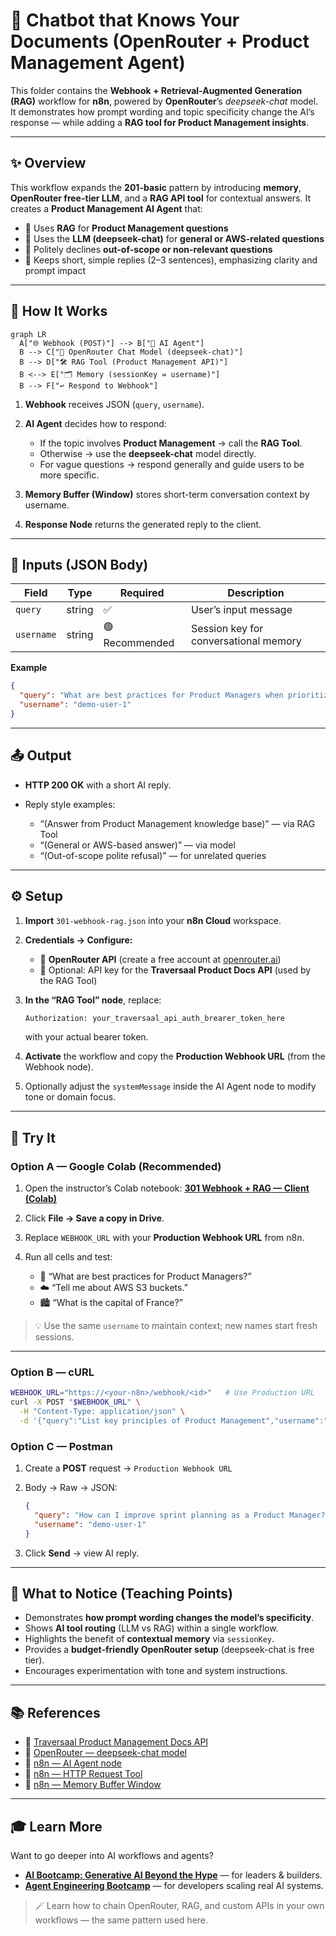 # 💬 Chatbot that Knows Your Documents (OpenRouter + Product Management Agent)

This folder contains the **Webhook + Retrieval-Augmented Generation (RAG)** workflow for **n8n**, powered by **OpenRouter**’s _deepseek-chat_ model.
It demonstrates how prompt wording and topic specificity change the AI’s response — while adding a **RAG tool for Product Management insights**.

---

## ✨ Overview

This workflow expands the **201-basic** pattern by introducing **memory**, **OpenRouter free-tier LLM**, and a **RAG API tool** for contextual answers.
It creates a **Product Management AI Agent** that:

- 🧠 Uses **RAG** for **Product Management questions**
- 💬 Uses the **LLM (deepseek-chat)** for **general or AWS-related questions**
- 🙅 Politely declines **out-of-scope or non-relevant questions**
- 🧍 Keeps short, simple replies (2–3 sentences), emphasizing clarity and prompt impact

---

## 🔄 How It Works

```mermaid
graph LR
  A["🌐 Webhook (POST)"] --> B["🧠 AI Agent"]
  B --> C["🤖 OpenRouter Chat Model (deepseek-chat)"]
  B --> D["🛠️ RAG Tool (Product Management API)"]
  B <--> E["🗂️ Memory (sessionKey = username)"]
  B --> F["↩️ Respond to Webhook"]
```

1. **Webhook** receives JSON (`query`, `username`).
2. **AI Agent** decides how to respond:

   - If the topic involves **Product Management** → call the **RAG Tool**.
   - Otherwise → use the **deepseek-chat** model directly.
   - For vague questions → respond generally and guide users to be more specific.

3. **Memory Buffer (Window)** stores short-term conversation context by username.
4. **Response Node** returns the generated reply to the client.

---

## 🛂 Inputs (JSON Body)

| Field      | Type   | Required       | Description                           |
| ---------- | ------ | -------------- | ------------------------------------- |
| `query`    | string | ✅             | User’s input message                  |
| `username` | string | 🟢 Recommended | Session key for conversational memory |

**Example**

```json
{
  "query": "What are best practices for Product Managers when prioritizing features?",
  "username": "demo-user-1"
}
```

---

## 📤 Output

- **HTTP 200 OK** with a short AI reply.
- Reply style examples:

  - “(Answer from Product Management knowledge base)” — via RAG Tool
  - “(General or AWS-based answer)” — via model
  - “(Out-of-scope polite refusal)” — for unrelated queries

---

## ⚙️ Setup

1. **Import** `301-webhook-rag.json` into your **n8n Cloud** workspace.
2. **Credentials → Configure:**

   - 🔑 **OpenRouter API** (create a free account at [openrouter.ai](https://openrouter.ai))
   - 🔑 Optional: API key for the **Traversaal Product Docs API** (used by the RAG Tool)

3. **In the “RAG Tool” node**, replace:

   ```bash
   Authorization: your_traversaal_api_auth_brearer_token_here
   ```

   with your actual bearer token.

4. **Activate** the workflow and copy the **Production Webhook URL** (from the Webhook node).
5. Optionally adjust the `systemMessage` inside the AI Agent node to modify tone or domain focus.

---

## 🧪 Try It

### Option A — Google Colab (Recommended)

1. Open the instructor’s Colab notebook:
   **[301 Webhook + RAG — Client (Colab)](https://colab.research.google.com/drive/1o66IjJDEQZ404gs5MNiItm2WqxcU2bzx?usp=sharing)**
2. Click **File → Save a copy in Drive**.
3. Replace `WEBHOOK_URL` with your **Production Webhook URL** from n8n.
4. Run all cells and test:

   - 🧠 “What are best practices for Product Managers?”
   - ☁️ “Tell me about AWS S3 buckets.”
   - 🏙️ “What is the capital of France?”

> 💡 Use the same `username` to maintain context; new names start fresh sessions.

---

### Option B — cURL

```bash
WEBHOOK_URL="https://<your-n8n>/webhook/<id>"   # Use Production URL
curl -X POST "$WEBHOOK_URL" \
  -H "Content-Type: application/json" \
  -d '{"query":"List key principles of Product Management","username":"demo-user-1"}'
```

### Option C — Postman

1. Create a **POST** request → `Production Webhook URL`
2. Body → Raw → JSON:

   ```json
   {
     "query": "How can I improve sprint planning as a Product Manager?",
     "username": "demo-user-1"
   }
   ```

3. Click **Send** → view AI reply.

---

## 🧠 What to Notice (Teaching Points)

- Demonstrates **how prompt wording changes the model’s specificity**.
- Shows **AI tool routing** (LLM vs RAG) within a single workflow.
- Highlights the benefit of **contextual memory** via `sessionKey`.
- Provides a **budget-friendly OpenRouter setup** (deepseek-chat is free tier).
- Encourages experimentation with tone and system instructions.

---

## 📚 References

- 📖 [Traversaal Product Management Docs API](https://pro-documents.traversaal-api.com/)
- 📖 [OpenRouter — deepseek-chat model](https://openrouter.ai/models/deepseek/deepseek-chat)
- 📖 [n8n — AI Agent node](https://docs.n8n.io/ai/agents/)
- 📖 [n8n — HTTP Request Tool](https://docs.n8n.io/integrations/builtin/core-nodes/n8n-nodes-base.httprequest/)
- 📖 [n8n — Memory Buffer Window](https://docs.n8n.io/ai/memory/)

---

## 🎓 Learn More

Want to go deeper into AI workflows and agents?

- [**AI Bootcamp: Generative AI Beyond the Hype**](https://maven.com/boring-bot/ml-system-design) — for leaders & builders.
- [**Agent Engineering Bootcamp**](https://maven.com/boring-bot/advanced-llm) — for developers scaling real AI systems.

> 🪄 Learn how to chain OpenRouter, RAG, and custom APIs in your own workflows — the same pattern used here.
